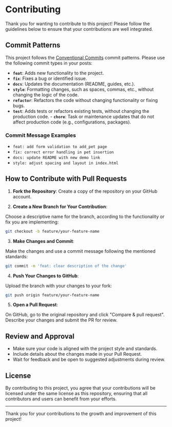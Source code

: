 # Contributing

Thank you for wanting to contribute to this project! Please follow the guidelines below to ensure that your contributions are well integrated.

## Commit Patterns

This project follows the [Conventional Commits](https://www.conventionalcommits.org/en/v1.0.0/) commit patterns. Please use the following commit types in your posts:

- **`feat`**: Adds new functionality to the project.
- **`fix`**: Fixes a bug or identified issue.
- **`docs`**: Updates the documentation (README, guides, etc.).
- **`style`**: Formatting changes, such as spaces, commas, etc., without changing the logic of the code.
- **`refactor`**: Refactors the code without changing functionality or fixing bugs.
- **`test`**: Adds tests or refactors existing tests, without changing the production code. - **`chore`**: Task or maintenance updates that do not affect production code (e.g., configurations, packages).

### Commit Message Examples

- `feat: add form validation to add_pet page`
- `fix: correct error handling in pet insertion`
- `docs: update README with new demo link`
- `style: adjust spacing and layout in index.html`

## How to Contribute with Pull Requests

1. **Fork the Repository**:
Create a copy of the repository on your GitHub account.

2. **Create a New Branch for Your Contribution**:

Choose a descriptive name for the branch, according to the functionality or fix you are implementing:

```bash
git checkout -b feature/your-feature-name
```

3. **Make Changes and Commit**:

Make the changes and use a commit message following the mentioned standards:

```bash
git commit -m 'feat: clear description of the change'
```

4. **Push Your Changes to GitHub**:

Upload the branch with your changes to your fork:

```bash
git push origin feature/your-feature-name
```

5. **Open a Pull Request**:

On GitHub, go to the original repository and click "Compare & pull request". Describe your changes and submit the PR for review.

## Review and Approval

- Make sure your code is aligned with the project style and standards.
- Include details about the changes made in your Pull Request.
- Wait for feedback and be open to suggested adjustments during review.

## License

By contributing to this project, you agree that your contributions will be licensed under the same license as this repository, ensuring that all contributors and users can benefit from your efforts.

---

Thank you for your contributions to the growth and improvement of this project!
